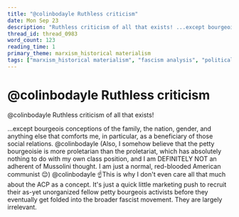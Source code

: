```yaml
---
title: "@colinbodayle Ruthless criticism"
date: Mon Sep 23
description: "Ruthless criticism of all that exists! ...except bourgeois conceptions of the family, the nation, gender, and anything else that comforts me, in particular, as..."
thread_id: thread_0983
word_count: 123
reading_time: 1
primary_theme: marxism_historical materialism
tags: ["marxism_historical materialism", "fascism analysis", "political economy", "cultural criticism", "organizational theory"]
---
```


# @colinbodayle Ruthless criticism

@colinbodayle Ruthless criticism of all that exists!

...except bourgeois conceptions of the family, the nation, gender, and anything else that comforts me, in particular, as a beneficiary of those social relations. @colinbodayle (Also, I somehow believe that the petty bourgeoisie is more proletarian than the proletariat, which has absolutely nothing to do with my own class position, and I am DEFINITELY NOT an adherent of Mussolini thought. I am just a normal, red-blooded American communist 😌) @colinbodayle ☝️This is why I don't even care all that much about the ACP as a concept. It's just a quick little marketing push to recruit their as-yet unorganized fellow petty bourgeois activists before they eventually get folded into the broader fascist movement. They are largely irrelevant.